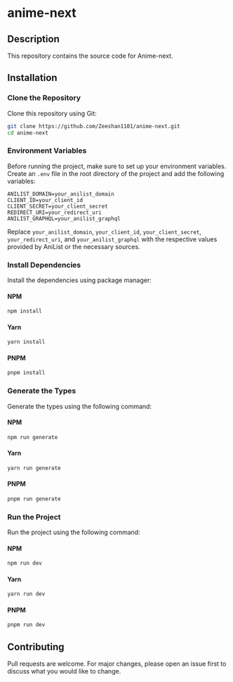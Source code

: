 # anime-next

## Description
This repository contains the source code for Anime-next.

## Installation

### Clone the Repository
Clone this repository using Git:

```bash
git clone https://github.com/Zeeshan1101/anime-next.git
cd anime-next
```

### Environment Variables
Before running the project, make sure to set up your environment variables. Create an `.env` file in the root directory of the project and add the following variables:

```
ANILIST_DOMAIN=your_anilist_domain
CLIENT_ID=your_client_id
CLIENT_SECRET=your_client_secret
REDIRECT_URI=your_redirect_uri
ANILIST_GRAPHQL=your_anilist_graphql
```

Replace `your_anilist_domain`, `your_client_id`, `your_client_secret`, `your_redirect_uri`, and `your_anilist_graphql` with the respective values provided by AniList or the necessary sources.

### Install Dependencies
Install the dependencies using package manager:
#### NPM
```bash
npm install
```
#### Yarn
```bash
yarn install
```
#### PNPM
```bash
pnpm install
```


### Generate the Types
Generate the types using the following command:
#### NPM
```bash
npm run generate
```
#### Yarn
```bash
yarn run generate
```
#### PNPM
```bash
pnpm run generate
```

### Run the Project
Run the project using the following command:
#### NPM
```bash
npm run dev
```
#### Yarn
```bash
yarn run dev
```
#### PNPM
```bash
pnpm run dev
```

## Contributing
Pull requests are welcome. For major changes, please open an issue first to discuss what you would like to change.
